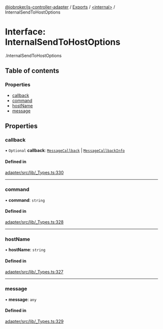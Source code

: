 [@iobroker/js-controller-adapter](../README.md) / [Exports](../modules.md) / [<internal\>](../modules/internal_.md) / InternalSendToHostOptions

# Interface: InternalSendToHostOptions

[<internal>](../modules/internal_.md).InternalSendToHostOptions

## Table of contents

### Properties

- [callback](internal_.InternalSendToHostOptions.md#callback)
- [command](internal_.InternalSendToHostOptions.md#command)
- [hostName](internal_.InternalSendToHostOptions.md#hostname)
- [message](internal_.InternalSendToHostOptions.md#message)

## Properties

### callback

• `Optional` **callback**: [`MessageCallback`](../modules/internal_.md#messagecallback) \| [`MessageCallbackInfo`](internal_.MessageCallbackInfo.md)

#### Defined in

[adapter/src/lib/_Types.ts:330](https://github.com/ioBroker/ioBroker.js-controller/blob/d56f8d83/packages/adapter/src/lib/_Types.ts#L330)

___

### command

• **command**: `string`

#### Defined in

[adapter/src/lib/_Types.ts:328](https://github.com/ioBroker/ioBroker.js-controller/blob/d56f8d83/packages/adapter/src/lib/_Types.ts#L328)

___

### hostName

• **hostName**: `string`

#### Defined in

[adapter/src/lib/_Types.ts:327](https://github.com/ioBroker/ioBroker.js-controller/blob/d56f8d83/packages/adapter/src/lib/_Types.ts#L327)

___

### message

• **message**: `any`

#### Defined in

[adapter/src/lib/_Types.ts:329](https://github.com/ioBroker/ioBroker.js-controller/blob/d56f8d83/packages/adapter/src/lib/_Types.ts#L329)
